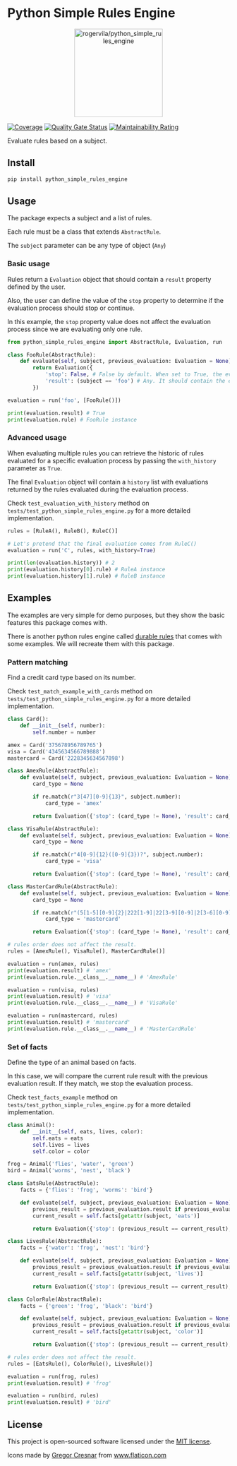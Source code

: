 # Python Simple Rules Engine

<p align="center"><img height="200" alt="rogervila/python_simple_rules_engine" src="https://rogervila.es/static/img/python_simple_rules_engine.png" /></p>

[![Coverage](https://sonarcloud.io/api/project_badges/measure?project=rogervila_python_simple_rules_engine&metric=coverage)](https://sonarcloud.io/dashboard?id=rogervila_python_simple_rules_engine)
[![Quality Gate Status](https://sonarcloud.io/api/project_badges/measure?project=rogervila_python_simple_rules_engine&metric=alert_status)](https://sonarcloud.io/dashboard?id=rogervila_python_simple_rules_engine)
[![Maintainability Rating](https://sonarcloud.io/api/project_badges/measure?project=rogervila_python_simple_rules_engine&metric=sqale_rating)](https://sonarcloud.io/dashboard?id=rogervila_python_simple_rules_engine)


Evaluate rules based on a subject.


## Install

```sh
pip install python_simple_rules_engine
```

## Usage

The package expects a subject and a list of rules.

Each rule must be a class that extends `AbstractRule`.

The `subject` parameter can be any type of object (`Any`)

### Basic usage

Rules return a `Evaluation` object that should contain a `result` property defined by the user.

Also, the user can define the value of the `stop` property to determine if the evaluation process should stop or continue.

In this example, the `stop` property value does not affect the evaluation process since we are evaluating only one rule.

```py
from python_simple_rules_engine import AbstractRule, Evaluation, run

class FooRule(AbstractRule):
    def evaluate(self, subject, previous_evaluation: Evaluation = None) -> Evaluation:
        return Evaluation({
            'stop': False, # False by default. When set to True, the evaluation process is stopped.
            'result': (subject == 'foo') # Any. It should contain the evaluation result defined by the user.
        })

evaluation = run('foo', [FooRule()])

print(evaluation.result) # True
print(evaluation.rule) # FooRule instance
```

### Advanced usage

When evaluating multiple rules you can retrieve the historic of rules evaluated for a specific evaluation process by passing the `with_history` parameter as `True`.

The final `Evaluation` object will contain a `history` list with evaluations returned by the rules evaluated during the evaluation process.

Check `test_evaluation_with_history` method on `tests/test_python_simple_rules_engine.py` for a more detailed implementation.

```py
rules = [RuleA(), RuleB(), RuleC()]

# Let's pretend that the final evaluation comes from RuleC()
evaluation = run('C', rules, with_history=True)

print(len(evaluation.history)) # 2
print(evaluation.history[0].rule) # RuleA instance
print(evaluation.history[1].rule) # RuleB instance
```

## Examples

The examples are very simple for demo purposes, but they show the basic features this package comes with.

There is another python rules engine called [durable rules](https://github.com/jruizgit/rules) that comes with some examples. We will recreate them with this package.

### Pattern matching

Find a credit card type based on its number.

Check `test_match_example_with_cards` method on `tests/test_python_simple_rules_engine.py` for a more detailed implementation.

```py
class Card():
    def __init__(self, number):
        self.number = number

amex = Card('375678956789765')
visa = Card('4345634566789888')
mastercard = Card('2228345634567898')

class AmexRule(AbstractRule):
    def evaluate(self, subject, previous_evaluation: Evaluation = None) -> Evaluation:
        card_type = None

        if re.match(r"3[47][0-9]{13}", subject.number):
            card_type = 'amex'

        return Evaluation({'stop': (card_type != None), 'result': card_type})

class VisaRule(AbstractRule):
    def evaluate(self, subject, previous_evaluation: Evaluation = None) -> Evaluation:
        card_type = None

        if re.match(r"4[0-9]{12}([0-9]{3})?", subject.number):
            card_type = 'visa'

        return Evaluation({'stop': (card_type != None), 'result': card_type})

class MasterCardRule(AbstractRule):
    def evaluate(self, subject, previous_evaluation: Evaluation = None) -> Evaluation:
        card_type = None

        if re.match(r"(5[1-5][0-9]{2}|222[1-9]|22[3-9][0-9]|2[3-6][0-9]{2}|2720)[0-9]{12}", subject.number):
            card_type = 'mastercard'

        return Evaluation({'stop': (card_type != None), 'result': card_type})

# rules order does not affect the result.
rules = [AmexRule(), VisaRule(), MasterCardRule()]

evaluation = run(amex, rules)
print(evaluation.result) # 'amex'
print(evaluation.rule.__class__.__name__) # 'AmexRule'

evaluation = run(visa, rules)
print(evaluation.result) # 'visa'
print(evaluation.rule.__class__.__name__) # 'VisaRule'

evaluation = run(mastercard, rules)
print(evaluation.result) # 'mastercard'
print(evaluation.rule.__class__.__name__) # 'MasterCardRule'
```

### Set of facts

Define the type of an animal based on facts.

In this case, we will compare the current rule result with the previous evaluation result. If they match, we stop the evaluation process.

Check `test_facts_example` method on `tests/test_python_simple_rules_engine.py` for a more detailed implementation.

```py
class Animal():
    def __init__(self, eats, lives, color):
        self.eats = eats
        self.lives = lives
        self.color = color

frog = Animal('flies', 'water', 'green')
bird = Animal('worms', 'nest', 'black')

class EatsRule(AbstractRule):
    facts = {'flies': 'frog', 'worms': 'bird'}

    def evaluate(self, subject, previous_evaluation: Evaluation = None) -> Evaluation:
        previous_result = previous_evaluation.result if previous_evaluation is not None else None
        current_result = self.facts[getattr(subject, 'eats')]

        return Evaluation({'stop': (previous_result == current_result), 'result': current_result})

class LivesRule(AbstractRule):
    facts = {'water': 'frog', 'nest': 'bird'}

    def evaluate(self, subject, previous_evaluation: Evaluation = None) -> Evaluation:
        previous_result = previous_evaluation.result if previous_evaluation is not None else None
        current_result = self.facts[getattr(subject, 'lives')]

        return Evaluation({'stop': (previous_result == current_result), 'result': current_result})

class ColorRule(AbstractRule):
    facts = {'green': 'frog', 'black': 'bird'}

    def evaluate(self, subject, previous_evaluation: Evaluation = None) -> Evaluation:
        previous_result = previous_evaluation.result if previous_evaluation is not None else None
        current_result = self.facts[getattr(subject, 'color')]

        return Evaluation({'stop': (previous_result == current_result), 'result': current_result})

# rules order does not affect the result.
rules = [EatsRule(), ColorRule(), LivesRule()]

evaluation = run(frog, rules)
print(evaluation.result) # 'frog'

evaluation = run(bird, rules)
print(evaluation.result) # 'bird'
```

## License

This project is open-sourced software licensed under the [MIT license](https://opensource.org/licenses/MIT).

<div>Icons made by <a href="https://www.flaticon.com/authors/gregor-cresnar" title="Gregor Cresnar">Gregor Cresnar</a> from <a href="https://www.flaticon.com/" title="Flaticon">www.flaticon.com</a></div>
